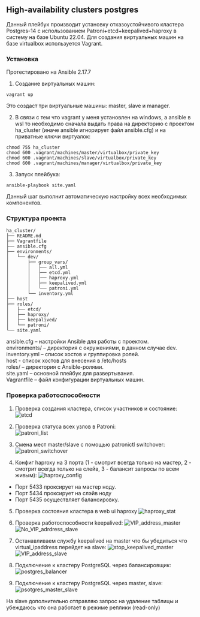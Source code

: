 ## High-availability clusters postgres
Данный плейбук производит установку отказоустойчивого кластера Postgres-14 с использованием Patroni+etcd+keepalived+haproxy в систему на базе Ubuntu 22.04.
Для создания виртуальных машин на базе virtualbox используется Vagrant.

### Установка

Протестировано на Ansible 2.17.7


1. Создание виртуальных машин:

```
vagrant up
```
Это создаст три виртуальные машины: master, slave и manager.

2. В связи с тем что vagrant у меня установлен на windows, а ansible в wsl то необходимо сначала выдать права на директорию с проектом ha_cluster (иначе ansible игнорирует файл ansible.cfg) и на приватные ключи виртуалок:

```
chmod 755 ha_cluster
chmod 600 .vagrant/machines/master/virtualbox/private_key
chmod 600 .vagrant/machines/slave/virtualbox/private_key
chmod 600 .vagrant/machines/manager/virtualbox/private_key
```

3. Запуск плейбука:

```
ansible-playbook site.yaml
```
Данный шаг выполнит автоматическую настройку всех необходимых компонентов.

### Структура проекта
```
ha_cluster/
├── README.md
├── Vagrantfile
├── ansible.cfg
├── environments/
│   └── dev/
│       ├── group_vars/
│       │   ├── all.yml
│       │   ├── etcd.yml
│       │   ├── haproxy.yml
│       │   ├── keepalived.yml
│       │   └── patroni.yml
│       └── inventory.yml
├── host
├── roles/
│   ├── etcd/
│   ├── haproxy/
│   ├── keepalived/
│   └── patroni/
└── site.yaml
```

ansible.cfg – настройки Ansible для работы с проектом. \
environments/ – директория с окружениями, в данном случае dev. \
inventory.yml – список хостов и группировка ролей. \
host - список хостов для внесения в /etc/hosts \
roles/ – директория с Ansible-ролями. \
site.yaml – основной плейбук для развертывания. \
Vagrantfile – файл конфигурации виртуальных машин.

### Проверка работоспособности

1. Проверка создания кластера, список участников и состояние:
![etcd](./images/etcd.png)

2. Проверка статуса всех узлов в Patroni: \
![patroni_list](./images/patroni_list.png)

3. Смена мест master/slave с помощью patronictl switchover: \
![patroni_switchover](./images/patroni_switchover.png)

4. Конфиг haproxy на 3 порта (1 - смотрит всегда только на мастер, 2 - смотрит всегда только на слейв, 3 - балансит запросы по всем живым):
![haproxy_config](./images/haproxy_config.png)

- Порт 5433 проксирует на мастер ноду.
- Порт 5434 проксирует на слэйв ноду
- Порт 5435 осуществляет балансировку.

5. Проверка состояния кластера в web ui haproxy
![haproxy_stat](./images/haproxy_stat.png)

6. Проверка работоспособности keepalived:
![VIP_address_master](./images/VIP_address_master.png)
![No_VIP_adrdress_slave](./images/No_VIP_adrdress_slave.png)

7. Останавливаем службу keepalived на master что бы убедиться что virtual_ipaddress перейдет на slave:
![stop_keepalived_master](./images/stop_keepalived_master.png)
![VIP_address_slave](./images/VIP_address_slave.png)

8. Подключение к кластеру PostgreSQL через балансировщик: \
![postgres_balancer](./images/postgres_balancer.png)

9. Подключение к кластеру PostgreSQL через master, slave: \
![psotgres_master_slave](./images/psotgres_master_slave.png)

На slave дополнительно отправляю запрос на удаление таблицы и убеждаюсь что она работает в режиме реплики (read-only)
